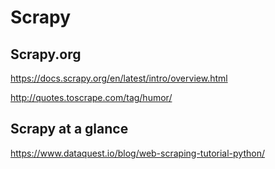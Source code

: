 # Scrapy

## Scrapy.org 

https://docs.scrapy.org/en/latest/intro/overview.html

http://quotes.toscrape.com/tag/humor/

## Scrapy at a glance  

https://www.dataquest.io/blog/web-scraping-tutorial-python/

